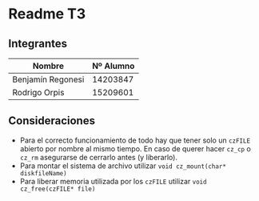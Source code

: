 
# Readme T3

## Integrantes  
| Nombre | Nº Alumno |
|--|--|
| Benjamín Regonesi | 14203847 |
| Rodrigo Orpis | 15209601 |

## Consideraciones
* Para el correcto funcionamiento de todo hay que tener solo un `czFILE` abierto por nombre al mismo tiempo. En caso de querer hacer `cz_cp` o `cz_rm` asegurarse de cerrarlo antes (y liberarlo).
* Para montar el sistema de archivo utilizar `void cz_mount(char* diskfileName)`
* Para liberar memoria utilizada por los `czFILE` utilizar `void cz_free(czFILE* file)`
